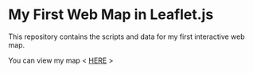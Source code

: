 # My First Web Map in Leaflet.js

This repository contains the scripts and data for my first interactive web map.

You can view my map < [HERE](www.nieneb.github.io/myfirstwebmap) >
